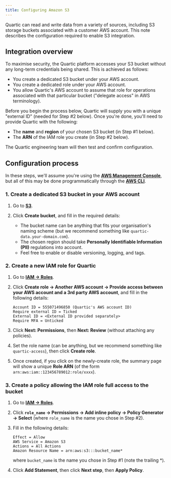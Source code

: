 ```yaml
---
title: Configuring Amazon S3
---
```


Quartic can read and write data from a variety of sources, including S3 storage buckets associated with a customer AWS
account.  This note describes the configuration required to enable S3 integration.

## Integration overview

To maximise security, the Quartic platform accesses your S3 bucket without any long-term credentials being shared.
This is achieved as follows:

 - You create a dedicated S3 bucket under your AWS account.
 - You create a dedicated role under your AWS account.
 - You allow Quartic's AWS account to assume that role for operations associated with that particular bucket
   ("delegate access" in AWS terminology).

Before you begin the process below, Quartic will supply you with a unique "external ID" (needed for Step #2 below).
Once you're done, you'll need to provide Quartic with the following:

 - The __name__ and __region__ of your chosen S3 bucket (in Step #1 below).
 - The __ARN__ of the IAM role you create (in Step #2 below).

The Quartic engineering team will then test and confirm configuration.

## Configuration process
In these steps, we'll assume you're using the [__AWS Management Console__](https://console.aws.amazon.com), but all of
this may be done programmatically through the [__AWS CLI__](https://aws.amazon.com/cli).

### 1. Create a dedicated S3 bucket in your AWS account

1. Go to __[S3](https://console.aws.amazon.com/s3)__.
2. Click __Create bucket__, and fill in the required details:

   - The bucket name can be anything that fits your organisation's naming scheme (but we recommend something like
     `quartic-data.your-domain.com`).
   - The chosen region should take __Personally Identifiable Information (PII)__ regulations into account.
   - Feel free to enable or disable versioning, logging, and tags.

### 2. Create a new IAM role for Quartic

1. Go to __[IAM → Roles](https://console.aws.amazon.com/iam/home#/roles)__.
2. Click __Create role → Another AWS account →
   Provide access between your AWS account and a 3rd party AWS account__, and fill in the following details:

   ```
   Account ID = 555071496850 (Quartic's AWS account ID)
   Require external ID = Ticked
   External ID = <External ID provided separately>
   Require MFA = Unticked
   ```

3. Click __Next: Permissions__, then __Next: Review__ (without attaching any policies).
4. Set the role name (can be anything, but we recommend something like `quartic-access`), then click
   __Create role__.
5. Once created, if you click on the newly-create role, the summary page will show a unique __Role ARN__ (of the form
   `arn:aws:iam::123456789012:role/xxxx`).

### 3. Create a policy allowing the IAM role full access to the bucket

1. Go to __[IAM → Roles](https://console.aws.amazon.com/iam/home#/roles)__.
2. Click __`role_name` → Permissions → Add inline policy → Policy Generator → Select__ (where
   `role_name` is the name you chose in Step #2).
3. Fill in the following details:

   ```
   Effect = Allow
   AWS Service = Amazon S3
   Actions = All Actions
   Amazon Resource Name = arn:aws:s3:::bucket_name*
   ```

   where `bucket_name` is the name you chose in Step #1 (note the trailing *).

3. Click __Add Statement__, then click __Next step__, then __Apply Policy__.
